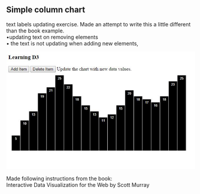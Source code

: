## Simple column chart  


text labels updating exercise. Made an attempt to write this a little different than the book example.  
•updating text on removing elements  
• the text is not updating when adding new elements,  

![image](https://raw.githubusercontent.com/LiviuLvu/d3-learning-data-visualisation/master/chapter9-update-text-fail/chapter9-update-text-fail.jpg)   


Made following instructions from the book:   
Interactive Data Visualization for the Web by Scott Murray  
